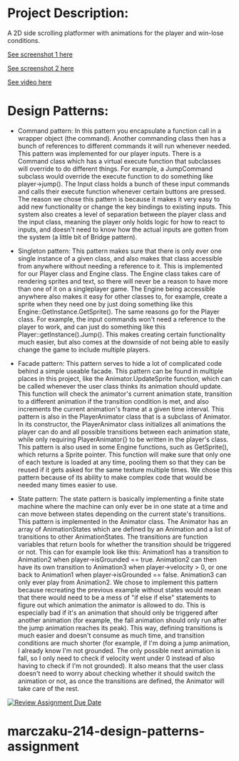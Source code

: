 # Project Description:
A 2D side scrolling platformer with animations for the player and win-lose conditions. 

[See screenshot 1 here](https://i.imgur.com/lUlvz5S.png)

[See screenshot 2 here](https://i.imgur.com/j3okxCT.png)

[See video here](https://i.imgur.com/CjsuQmj.gifv)

# Design Patterns:
- Command pattern: In this pattern you encapsulate a function call in a wrapper object (the command). Another commanding class then has a bunch of references to different commands it will run whenever needed. This pattern was implemented for our player inputs. There is a Command class which has a virtual execute function that subclasses will override to do different things. For example, a JumpCommand subclass would override the execute function to do something like player->jump(). The Input class holds a bunch of these input commands and calls their execute function whenever certain buttons are pressed. The reason we chose this pattern is because it makes it very easy to add new functionality or change the key bindings to existing inputs. This system also creates a level of separation between the player class and the input class, meaning the player only holds logic for how to react to inputs, and doesn't need to know how the actual inputs are gotten from the system (a little bit of Bridge pattern). 

- Singleton pattern: This pattern makes sure that there is only ever one single instance of a given class, and also makes that class accessible from anywhere without needing a reference to it. This is implemented for our Player class and Engine class. The Engine class takes care of rendering sprites and text, so there will never be a reason to have more than one of it on a singleplayer game. The Engine being accessible anywhere also makes it easy for other classes to, for example, create a sprite when they need one by just doing something like this Engine::GetInstance.GetSprite(). The same reasons go for the Player class. For example, the input commands won't need a reference to the player to work, and can just do something like this Player::getInstance().Jump(). This makes creating certain functionality much easier, but also comes at the downside of not being able to easily change the game to include multiple players. 

- Facade pattern: This pattern serves to hide a lot of complicated code behind a simple useable facade. This pattern can be found in multiple places in this project, like the Animator.UpdateSprite function, which can be called whenever the user class thinks its animation should update. This function will check the animator's current animation state, transition to a different animation if the transition condition is met, and also increments the current animation's frame at a given time interval. This pattern is also in the PlayerAnimator class that is a subclass of Animator. In its constructor, the PlayerAnimator class initializes all animations the player can do and all possible transitions between each animation state, while only requiring PlayerAnimator{} to be written in the player's class. This pattern is also used in some Engine functions, such as GetSprite(), which returns a Sprite pointer. This function will make sure that only one of each texture is loaded at any time, pooling them so that they can be reused if it gets asked for the same texture multiple times. We chose this pattern because of its ability to make complex code that would be needed many times easier to use. 

- State pattern: The state pattern is basically implementing a finite state machine where the machine can only ever be in one state at a time and can move between states depending on the current state's transitions. This pattern is implemented in the Animator class. The Animator has an array of AnimationStates which are defined by an Animation and a list of transitions to other AnimationStates. The transitions are function variables that return bools for whether the transition should be triggered or not. This can for example look like this: Animation1 has a transition to Animation2 when player->isGrounded == true. Animation2 can then have its own transition to Animation3 when player->velocity > 0, or one back to Animation1 when player->isGrounded == false. Animation3 can only ever play from Animation2. We chose to implement this pattern because recreating the previous example without states would mean that there would need to be a mess of "if else if else" statements to figure out which animation the animator is allowed to do. This is especially bad if it's an animation that should only be triggered after another animation (for example, the fall animation should only run after the jump animation reaches its peak). This way, defining transitions is much easier and doesn't consume as much time, and transition conditions are much shorter (for example, if I'm doing a jump animation, I already know I'm not grounded. The only possible next animation is fall, so I only need to check if velocity went under 0 instead of also having to check if I'm not grounded). It also means that the user class doesn't need to worry about checking whether it should switch the animation or not, as once the transitions are defined, the Animator will take care of the rest. 

[![Review Assignment Due Date](https://classroom.github.com/assets/deadline-readme-button-24ddc0f5d75046c5622901739e7c5dd533143b0c8e959d652212380cedb1ea36.svg)](https://classroom.github.com/a/XUCedPox)
# marczaku-214-design-patterns-assignment
